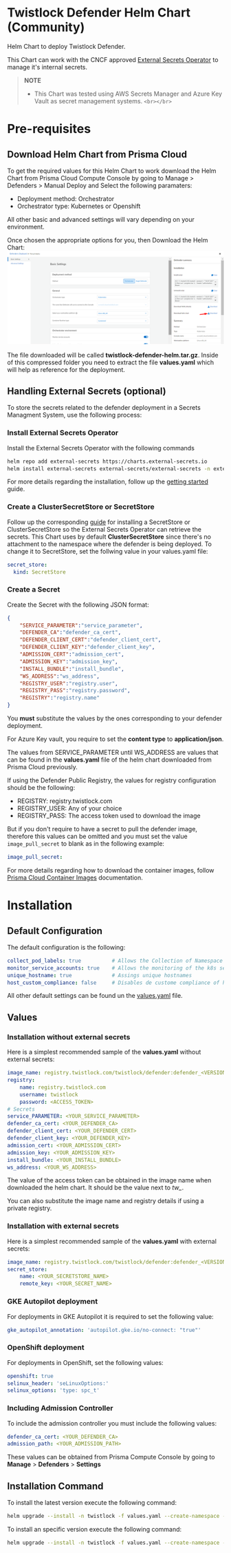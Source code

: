 # Twistlock Defender Helm Chart (Community)

Helm Chart to deploy Twistlock Defender.

This Chart can work with the CNCF approved [External Secrets Operator](https://external-secrets.io/latest) to manage it's internal secrets.

> **NOTE**
>
> * This Chart was tested using AWS Secrets Manager and Azure Key Vault as secret management systems.
>   `<br></br>`

# Pre-requisites

## Download Helm Chart from Prisma Cloud

To get the required values for this Helm Chart to work download the Helm Chart from Prisma Cloud Compute Console by going to Manage > Defenders > Manual Deploy and Select the following paramaters:

- Deployment method: Orchestrator
- Orchestrator type: Kubernetes or Openshift

All other basic and advanced settings will vary depending on your environment.

Once chosen the appropriate options for you, then Download the Helm Chart:
![Download Helm Chart](./images/helm-download.png)

The file downloaded will be called **twistlock-defender-helm.tar.gz**. Inside of this compressed folder you need to extract the file **values.yaml** which will help as reference for the deployment.

## Handling External Secrets (optional)

To store the secrets related to the defender deployment in a Secrets Managment System, use the following process:

### Install External Secrets Operator

Install the External Secrets Operator with the following commands

```bash
helm repo add external-secrets https://charts.external-secrets.io
helm install external-secrets external-secrets/external-secrets -n external-secrets --create-namespace
```

For more details regarding the installation, follow up the [getting started](https://external-secrets.io/latest/introduction/getting-started/) guide.

### Create a ClusterSecretStore or SecretStore

Follow up the corresponding [guide](https://external-secrets.io/latest/provider/aws-secrets-manager/) for installing a SecretStore or ClusterSecretStore so the External Secrets Operator can retrieve the secrets. This Chart uses by default **ClusterSecretStore** since there's no attachment to the namespace where the defender is being deployed. To change it to SecretStore, set the follwing value in your values.yaml file:

```yaml
secret_store:                               
  kind: SecretStore
```

### Create a Secret

Create the Secret with the following JSON format:

```json
{
    "SERVICE_PARAMETER":"service_parameter",
    "DEFENDER_CA":"defender_ca_cert",
    "DEFENDER_CLIENT_CERT":"defender_client_cert",
    "DEFENDER_CLIENT_KEY":"defender_client_key",
    "ADMISSION_CERT":"admission_cert",
    "ADMISSION_KEY":"admission_key",
    "INSTALL_BUNDLE":"install_bundle",
    "WS_ADDRESS":"ws_address",
    "REGISTRY_USER":"registry.user",
    "REGISTRY_PASS":"registry.password",
    "REGISTRY":"registry.name"
}
```

You **must** substitute the values by the ones corresponding to your defender deployment.

For Azure Key vault, you require to set the **content type** to **application/json**.

The values from SERVICE_PARAMETER until WS_ADDRESS are values that can be found in the **values.yaml** file of the helm chart downloaded from Prisma Cloud previously.

If using the Defender Public Registry, the values for registry configuration should be the following:

- REGISTRY: registry.twistlock.com
- REGISTRY_USER: Any of your choice
- REGISTRY_PASS: The access token used to download the image

But if you don't require to have a secret to pull the defender image, therefore this values can be omitted and you must set the value ``image_pull_secret`` to blank as in the following example:

```yaml
image_pull_secret:
```

For more details regarding how to download the container images, follow [Prisma Cloud Container Images](https://docs.prismacloud.io/en/compute-edition/32/admin-guide/install/deploy-console/container-images) documentation.

# Installation

## Default Configuration

The default configuration is the following:

```yaml
collect_pod_labels: true          # Allows the Collection of Namespace an Deployment labels to be part of the labels detected in Prisma
monitor_service_accounts: true    # Allows the monitoring of the k8s service accounts
unique_hostname: true             # Assings unique hostnames
host_custom_compliance: false     # Disables de custome compliance of hosts
```

All other default settings can be found un the [values.yaml](https://github.com/PaloAltoNetworks/twistlock-defender-helm/blob/main/twistlock-defender/values.yaml) file.

## Values

### Installation without external secrets

Here is a simplest recommended sample of the **values.yaml** without external secrets:

```yaml
image_name: registry.twistlock.com/twistlock/defender:defender_<VERSION>
registry:
    name: registry.twistlock.com
    username: twistlock
    password: <ACCESS_TOKEN>
# Secrets
service_PARAMETER: <YOUR_SERVICE_PARAMETER>
defender_ca_cert: <YOUR_DEFENDER_CA>
defender_client_cert: <YOUR_DEFENDER_CERT>
defender_client_key: <YOUR_DEFENDER_KEY>
admission_cert: <YOUR_ADMISSION_CERT>
admission_key: <YOUR_ADMISSION_KEY> 
install_bundle: <YOUR_INSTALL_BUNDLE>
ws_address: <YOUR_WS_ADDRESS>
```

The value of the access token can be obtained in the image name when downloaded the helm chart. It should be the value next to *tw_*.

You can also substitute the image name and registry details if using a private registry.

### Installation with external secrets

Here is a simplest recommended sample of the **values.yaml** with external secrets:

```yaml
image_name: registry.twistlock.com/twistlock/defender:defender_<VERSION>
secret_store:
    name: <YOUR_SECRETSTORE_NAME>
    remote_key: <YOUR_SECRET_NAME>
```

### GKE Autopilot deployment

For deployments in GKE Autopilot it is required to set the following value:

```yaml
gke_autopilot_annotation: 'autopilot.gke.io/no-connect: "true"'
```

### OpenShift deployment

For deployments in OpenShift, set the following values:

```yaml
openshift: true
selinux_header: 'seLinuxOptions:'
selinux_options: 'type: spc_t'
```

### Including Admission Controller

To include the admission controller you must include the following values:

```yaml
defender_ca_cert: <YOUR_DEFENDER_CA>
admission_path: <YOUR_ADMISSION_PATH>
```

These values can be obtained from Prisma Compute Console by going to **Manage** > **Defenders** > **Settings**

## Installation Command

To install the latest version execute the following command:

```bash
helm upgrade --install -n twistlock -f values.yaml --create-namespace --repo https://paloaltonetworks.github.io/twistlock-defender-helm twistlock-defender twistlock-defender
```

To install an specific version execute the following command:

```bash
helm upgrade --install -n twistlock -f values.yaml --create-namespace --repo https://paloaltonetworks.github.io/twistlock-defender-helm --version <VERSION> twistlock-defender twistlock-defender
```
